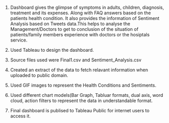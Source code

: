 1. Dashboard gives the glimpse of symptoms in adults, children, diagnosis, treatment and its expenses. Along with FAQ answers based on the patients health condition. It also provides the information of Sentiment Analysis based on Tweets data.This helps to analyse the Management/Doctors to get to conclusion of the situation of patients/family members experience with doctors or the hosiptals service.

2. Used Tableau to design the dashboard.

3. Source files used were Final1.csv and Sentiment_Analysis.csv

4. Created an extract of the data to fetch relavant information when uploaded to public domain.

5. Used GIF images to represent the Health Conditions and Sentiments.

6. Used different chart models(Bar Graph, Tabluar formats, dual axis, word cloud, action filters to represent the data in understandable format.

7. Final dashboard is publised to Tableau Public for internet users to access it.
